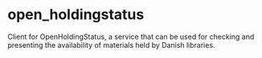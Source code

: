 open_holdingstatus
==================

Client for OpenHoldingStatus, a service that can be used for checking and presenting the availability of materials held by Danish libraries.